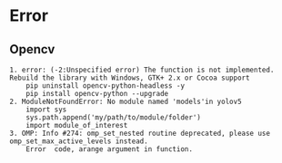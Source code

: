 # Error
## Opencv
    1. error: (-2:Unspecified error) The function is not implemented. Rebuild the library with Windows, GTK+ 2.x or Cocoa support
        pip uninstall opencv-python-headless -y
        pip install opencv-python --upgrade
    2. ModuleNotFoundError: No module named 'models'in yolov5
        import sys
        sys.path.append('my/path/to/module/folder')
        import module_of_interest
    3. OMP: Info #274: omp_set_nested routine deprecated, please use omp_set_max_active_levels instead.
        Error  code, arange argument in function.